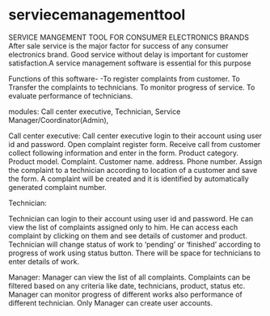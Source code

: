 # serviecemanagementtool

SERVICE MANGEMENT TOOL FOR CONSUMER ELECTRONICS BRANDS
After sale service is the major factor for success of any consumer electronics brand.
Good service without delay is important for customer satisfaction.A service management software is essential for this purpose


Functions of this software-
-To register complaints from customer.
To Transfer the complaints to technicians.
To monitor progress of service.
To evaluate performance of technicians.


modules:
Call center executive,
Technician,
Service Manager/Coordinator(Admin),

Call center executive:
Call center executive login to their account using user id and password.
Open complaint register form.
Receive call from customer collect following information and enter in the form.
Product category.
Product model.
Complaint.
Customer name.
address.
Phone number.
Assign the complaint to a technician according to location of a customer and save the form.
A complaint will be created and it is identified by automatically generated complaint number.


Technician:

Technician can login to their account using user id and password.
He can view the list of complaints assigned only to him.
He can access each complaint by clicking on them and see details of customer and product.
Technician will change status of work to ‘pending’ or ‘finished’ according to progress of work using status button.
There will be space for technicians to enter details of work.

Manager:
Manager can view the list of all complaints.
Complaints can be filtered based on any criteria like date, technicians, product, status etc.
Manager can monitor progress of different works also performance of different technician.
Only Manager can create user accounts.
